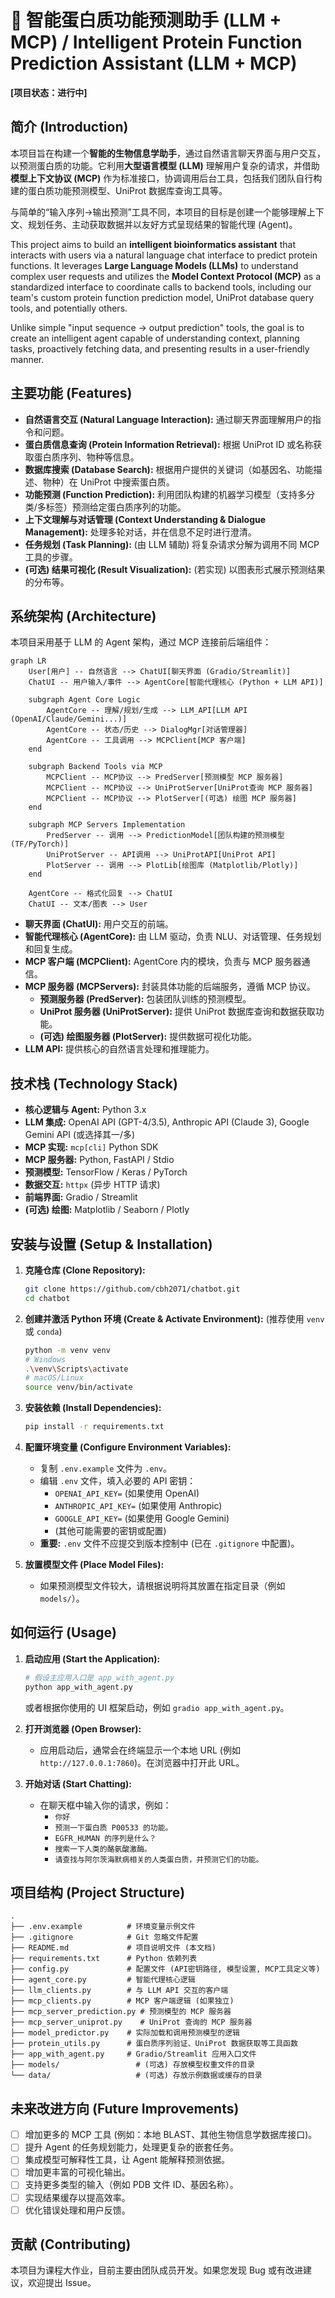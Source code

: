 # 🧬 智能蛋白质功能预测助手 (LLM + MCP) / Intelligent Protein Function Prediction Assistant (LLM + MCP)

**[项目状态：进行中]** 
## 简介 (Introduction)

本项目旨在构建一个**智能的生物信息学助手**，通过自然语言聊天界面与用户交互，以预测蛋白质的功能。它利用**大型语言模型 (LLM)** 理解用户复杂的请求，并借助**模型上下文协议 (MCP)** 作为标准接口，协调调用后台工具，包括我们团队自行构建的蛋白质功能预测模型、UniProt 数据库查询工具等。

与简单的“输入序列->输出预测”工具不同，本项目的目标是创建一个能够理解上下文、规划任务、主动获取数据并以友好方式呈现结果的智能代理 (Agent)。

This project aims to build an **intelligent bioinformatics assistant** that interacts with users via a natural language chat interface to predict protein functions. It leverages **Large Language Models (LLMs)** to understand complex user requests and utilizes the **Model Context Protocol (MCP)** as a standardized interface to coordinate calls to backend tools, including our team's custom protein function prediction model, UniProt database query tools, and potentially others.

Unlike simple "input sequence -> output prediction" tools, the goal is to create an intelligent agent capable of understanding context, planning tasks, proactively fetching data, and presenting results in a user-friendly manner.

## 主要功能 (Features)

*   **自然语言交互 (Natural Language Interaction):** 通过聊天界面理解用户的指令和问题。
*   **蛋白质信息查询 (Protein Information Retrieval):** 根据 UniProt ID 或名称获取蛋白质序列、物种等信息。
*   **数据库搜索 (Database Search):** 根据用户提供的关键词（如基因名、功能描述、物种）在 UniProt 中搜索蛋白质。
*   **功能预测 (Function Prediction):** 利用团队构建的机器学习模型（支持多分类/多标签）预测给定蛋白质序列的功能。
*   **上下文理解与对话管理 (Context Understanding & Dialogue Management):** 处理多轮对话，并在信息不足时进行澄清。
*   **任务规划 (Task Planning):** (由 LLM 辅助) 将复杂请求分解为调用不同 MCP 工具的步骤。
*   **(可选) 结果可视化 (Result Visualization):** (若实现) 以图表形式展示预测结果的分布等。

## 系统架构 (Architecture)

本项目采用基于 LLM 的 Agent 架构，通过 MCP 连接前后端组件：

```mermaid
graph LR
    User[用户] -- 自然语言 --> ChatUI[聊天界面 (Gradio/Streamlit)]
    ChatUI -- 用户输入/事件 --> AgentCore[智能代理核心 (Python + LLM API)]

    subgraph Agent Core Logic
        AgentCore -- 理解/规划/生成 --> LLM_API[LLM API (OpenAI/Claude/Gemini...)]
        AgentCore -- 状态/历史 --> DialogMgr[对话管理器]
        AgentCore -- 工具调用 --> MCPClient[MCP 客户端]
    end

    subgraph Backend Tools via MCP
        MCPClient -- MCP协议 --> PredServer[预测模型 MCP 服务器]
        MCPClient -- MCP协议 --> UniProtServer[UniProt查询 MCP 服务器]
        MCPClient -- MCP协议 --> PlotServer[(可选) 绘图 MCP 服务器]
    end

    subgraph MCP Servers Implementation
        PredServer -- 调用 --> PredictionModel[团队构建的预测模型 (TF/PyTorch)]
        UniProtServer -- API调用 --> UniProtAPI[UniProt API]
        PlotServer -- 调用 --> PlotLib[绘图库 (Matplotlib/Plotly)]
    end

    AgentCore -- 格式化回复 --> ChatUI
    ChatUI -- 文本/图表 --> User
```

*   **聊天界面 (ChatUI):** 用户交互的前端。
*   **智能代理核心 (AgentCore):** 由 LLM 驱动，负责 NLU、对话管理、任务规划和回复生成。
*   **MCP 客户端 (MCPClient):** AgentCore 内的模块，负责与 MCP 服务器通信。
*   **MCP 服务器 (MCPServers):** 封装具体功能的后端服务，遵循 MCP 协议。
    *   **预测服务器 (PredServer):** 包装团队训练的预测模型。
    *   **UniProt 服务器 (UniProtServer):** 提供 UniProt 数据库查询和数据获取功能。
    *   **(可选) 绘图服务器 (PlotServer):** 提供数据可视化功能。
*   **LLM API:** 提供核心的自然语言处理和推理能力。

## 技术栈 (Technology Stack)

*   **核心逻辑与 Agent:** Python 3.x
*   **LLM 集成:** OpenAI API (GPT-4/3.5), Anthropic API (Claude 3), Google Gemini API (或选择其一/多)
*   **MCP 实现:** `mcp[cli]` Python SDK
*   **MCP 服务器:** Python, FastAPI / Stdio
*   **预测模型:** TensorFlow / Keras / PyTorch 
*   **数据交互:** `httpx` (异步 HTTP 请求)
*   **前端界面:** Gradio / Streamlit 
*   **(可选) 绘图:** Matplotlib / Seaborn / Plotly

## 安装与设置 (Setup & Installation)

1.  **克隆仓库 (Clone Repository):**
    ```bash
    git clone https://github.com/cbh2071/chatbot.git
    cd chatbot
    ```

2.  **创建并激活 Python 环境 (Create & Activate Environment):** (推荐使用 `venv` 或 `conda`)
    ```bash
    python -m venv venv
    # Windows
    .\venv\Scripts\activate
    # macOS/Linux
    source venv/bin/activate
    ```

3.  **安装依赖 (Install Dependencies):**
    ```bash
    pip install -r requirements.txt
    ```

4.  **配置环境变量 (Configure Environment Variables):**
    *   复制 `.env.example` 文件为 `.env`。
    *   编辑 `.env` 文件，填入必要的 API 密钥：
        *   `OPENAI_API_KEY=` (如果使用 OpenAI)
        *   `ANTHROPIC_API_KEY=` (如果使用 Anthropic)
        *   `GOOGLE_API_KEY=` (如果使用 Google Gemini)
        *   (其他可能需要的密钥或配置)
    *   **重要:** `.env` 文件不应提交到版本控制中 (已在 `.gitignore` 中配置)。

5.  **放置模型文件 (Place Model Files):**
    *   如果预测模型文件较大，请根据说明将其放置在指定目录（例如 `models/`）。

## 如何运行 (Usage)

1.  **启动应用 (Start the Application):**
    ```bash
    # 假设主应用入口是 app_with_agent.py
    python app_with_agent.py
    ```
    或者根据你使用的 UI 框架启动，例如 `gradio app_with_agent.py`。

2.  **打开浏览器 (Open Browser):**
    *   应用启动后，通常会在终端显示一个本地 URL (例如 `http://127.0.0.1:7860`)。在浏览器中打开此 URL。

3.  **开始对话 (Start Chatting):**
    *   在聊天框中输入你的请求，例如：
        *   `你好`
        *   `预测一下蛋白质 P00533 的功能。`
        *   `EGFR_HUMAN 的序列是什么？`
        *   `搜索一下人类的酪氨酸激酶。`
        *   `请查找与阿尔茨海默病相关的人类蛋白质，并预测它们的功能。`

## 项目结构 (Project Structure)

```
.
├── .env.example          # 环境变量示例文件
├── .gitignore            # Git 忽略文件配置
├── README.md             # 项目说明文件 (本文档)
├── requirements.txt      # Python 依赖列表
├── config.py             # 配置文件 (API密钥路径, 模型设置, MCP工具定义等)
├── agent_core.py         # 智能代理核心逻辑
├── llm_clients.py        # 与 LLM API 交互的客户端
├── mcp_clients.py        # MCP 客户端逻辑 (如果独立)
├── mcp_server_prediction.py # 预测模型的 MCP 服务器
├── mcp_server_uniprot.py    # UniProt 查询的 MCP 服务器
├── model_predictor.py    # 实际加载和调用预测模型的逻辑
├── protein_utils.py      # 蛋白质序列验证、UniProt 数据获取等工具函数
├── app_with_agent.py     # Gradio/Streamlit 应用入口文件
├── models/                 # (可选) 存放模型权重文件的目录
└── data/                   # (可选) 存放示例数据或缓存的目录
```

## 未来改进方向 (Future Improvements)

*   [ ] 增加更多的 MCP 工具 (例如：本地 BLAST、其他生物信息学数据库接口)。
*   [ ] 提升 Agent 的任务规划能力，处理更复杂的嵌套任务。
*   [ ] 集成模型可解释性工具，让 Agent 能解释预测依据。
*   [ ] 增加更丰富的可视化输出。
*   [ ] 支持更多类型的输入（例如 PDB 文件 ID、基因名称）。
*   [ ] 实现结果缓存以提高效率。
*   [ ] 优化错误处理和用户反馈。

## 贡献 (Contributing)

本项目为课程大作业，目前主要由团队成员开发。如果您发现 Bug 或有改进建议，欢迎提出 Issue。


